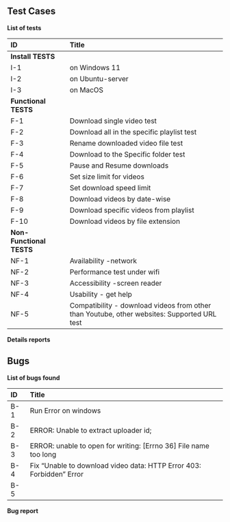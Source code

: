 ## Test Cases

**List of tests**

|ID|Title|
|:-|:-|
| **Install TESTS** ||
|I-1|on Windows 11|
|I-2|on Ubuntu-server|
|I-3|on MacOS|
|**Functional TESTS**||
|F-1|Download single video test|
|F-2|Download all in the specific playlist test|
|F-3|Rename downloaded video file test|
|F-4|Download to the Specific folder test|
|F-5|Pause and Resume downloads|
|F-6|Set size limit for videos|
|F-7|Set download speed limit|
|F-8|Download videos by date-wise|
|F-9|Download specific videos from playlist|
|F-10|Download videos by file extension|
|**Non-Functional TESTS**||
|NF-1|Availability -network|
|NF-2|Performance test under wifi|
|NF-3|Accessibility -screen reader|
|NF-4|Usability - get help |
|NF-5|Compatibility - download videos from other than Youtube, other websites: Supported URL test|



**Details reports**



## Bugs

**List of bugs found**

|ID|Title|
|:-|:-|
|B-1|Run Error on windows|
|B-2|ERROR: Unable to extract uploader id;|
|B-3|ERROR: unable to open for writing: [Errno 36] File name too long|
|B-4|Fix “Unable to download video data: HTTP Error 403: Forbidden” Error|
|B-5||


**Bug report**


